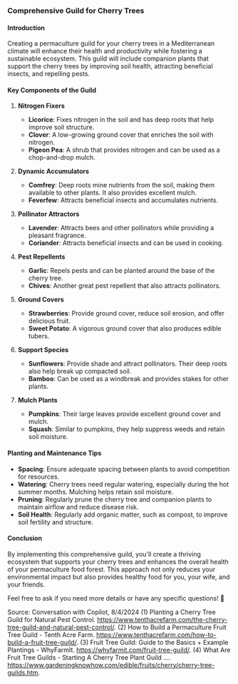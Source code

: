 
### Comprehensive Guild for Cherry Trees

#### Introduction
Creating a permaculture guild for your cherry trees in a Mediterranean climate will enhance their health and productivity while fostering a sustainable ecosystem. This guild will include companion plants that support the cherry trees by improving soil health, attracting beneficial insects, and repelling pests.

#### Key Components of the Guild

1. **Nitrogen Fixers**
   - **Licorice**: Fixes nitrogen in the soil and has deep roots that help improve soil structure.
   - **Clover**: A low-growing ground cover that enriches the soil with nitrogen.
   - **Pigeon Pea**: A shrub that provides nitrogen and can be used as a chop-and-drop mulch.

2. **Dynamic Accumulators**
   - **Comfrey**: Deep roots mine nutrients from the soil, making them available to other plants. It also provides excellent mulch.
   - **Feverfew**: Attracts beneficial insects and accumulates nutrients.

3. **Pollinator Attractors**
   - **Lavender**: Attracts bees and other pollinators while providing a pleasant fragrance.
   - **Coriander**: Attracts beneficial insects and can be used in cooking.

4. **Pest Repellents**
   - **Garlic**: Repels pests and can be planted around the base of the cherry tree.
   - **Chives**: Another great pest repellent that also attracts pollinators.

5. **Ground Covers**
   - **Strawberries**: Provide ground cover, reduce soil erosion, and offer delicious fruit.
   - **Sweet Potato**: A vigorous ground cover that also produces edible tubers.

6. **Support Species**
   - **Sunflowers**: Provide shade and attract pollinators. Their deep roots also help break up compacted soil.
   - **Bamboo**: Can be used as a windbreak and provides stakes for other plants.

7. **Mulch Plants**
   - **Pumpkins**: Their large leaves provide excellent ground cover and mulch.
   - **Squash**: Similar to pumpkins, they help suppress weeds and retain soil moisture.

#### Planting and Maintenance Tips

- **Spacing**: Ensure adequate spacing between plants to avoid competition for resources.
- **Watering**: Cherry trees need regular watering, especially during the hot summer months. Mulching helps retain soil moisture.
- **Pruning**: Regularly prune the cherry tree and companion plants to maintain airflow and reduce disease risk.
- **Soil Health**: Regularly add organic matter, such as compost, to improve soil fertility and structure.

#### Conclusion
By implementing this comprehensive guild, you'll create a thriving ecosystem that supports your cherry trees and enhances the overall health of your permaculture food forest. This approach not only reduces your environmental impact but also provides healthy food for you, your wife, and your friends.

Feel free to ask if you need more details or have any specific questions! 🌿

Source: Conversation with Copilot, 8/4/2024
(1) Planting a Cherry Tree Guild for Natural Pest Control. https://www.tenthacrefarm.com/the-cherry-tree-guild-and-natural-pest-control/.
(2) How to Build a Permaculture Fruit Tree Guild - Tenth Acre Farm. https://www.tenthacrefarm.com/how-to-build-a-fruit-tree-guild/.
(3) Fruit Tree Guild: Guide to the Basics + Example Plantings - WhyFarmIt. https://whyfarmit.com/fruit-tree-guild/.
(4) What Are Fruit Tree Guilds - Starting A Cherry Tree Plant Guild .... https://www.gardeningknowhow.com/edible/fruits/cherry/cherry-tree-guilds.htm.